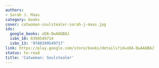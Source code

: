 ```yaml
---
authors:
- Sarah J. Maas
category: books
cover: catwoman-soulstealer-sarah-j-maas.jpg
ids:
  google_books: oDA-DwAAQBAJ
  isbn_10: 0399549714
  isbn_13: '9780399549717'
link: https://play.google.com/store/books/details?id=oDA-DwAAQBAJ
status: to-read
title: 'Catwoman: Soulstealer'
---
```

